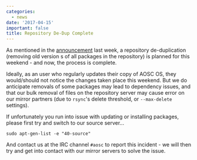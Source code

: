 ```yaml
---
categories:
  - news
date: '2017-04-15'
important: false
title: Repository De-Dup Complete
---
```



As mentioned in the [announcement](https:/news/6347-repository-de-dup-to-take-place-next-week) last week, a repository de-duplication (removing old version s of all packages in the repository) is planned for this weekend - and now, the process is complete.

Ideally, as an user who regularly updates their copy of AOSC OS, they would/should not notice the changes taken place this weekend. But we do anticipate removals of some packages may lead to dependency issues, and that our bulk removal of files on the repository server may cause error on our mirror partners (due to `rsync`'s delete threshold, or `--max-delete` settings). 

If unfortunately you run into issue with updating or installing packages, please first try and switch to our source server...

```
sudo apt-gen-list -e "40-source"
```

And contact us at the IRC channel `#aosc` to report this incident - we will then try and get into contact with our mirror servers to solve the issue.